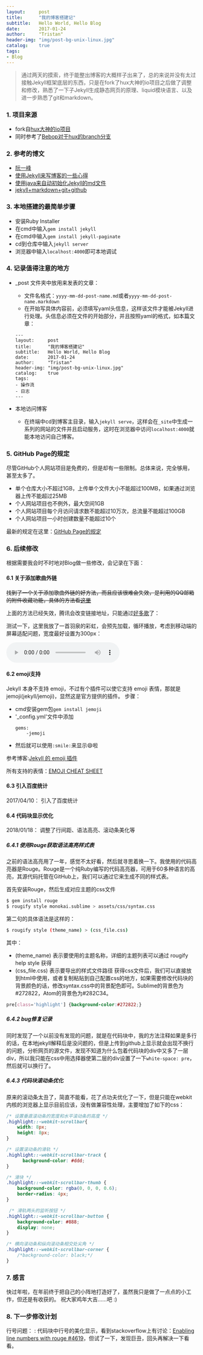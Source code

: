 ```yaml
---
layout:     post
title:      "我的博客搭建记"
subtitle:   Hello World, Hello Blog
date:       2017-01-24
author:     "Tristan"
header-img: "img/post-bg-unix-linux.jpg"
catalog:    true
tags:
- Blog
---
```


> 通过两天的摸索，终于能整出博客的大概样子出来了，总的来说并没有太过接触Jekyll框架底层的东西，只是在fork了hux大神的io项目之后做了调整和修改，熟悉了一下子Jekyll生成静态网页的原理、liquid模块语言、以及进一步熟悉了git和markdown。

### 1. 项目来源
- fork自[hux大神的io项目](https://github.com/Huxpro/huxpro.github.io)
- 同时参考了[Bebop对于hux的branch分支](https://github.com/chaosinmotion/chaosinmotion.github.io)

### 2. 参考的博文
- [阮一峰](http://www.ruanyifeng.com/blog/2012/08/blogging_with_jekyll.html)
- [使用Jekyll来写博客的一些心得](http://www.tuicool.com/articles/vENfq2)
- [使用java来自动初始化Jekyll的md文件](http://www.tuicool.com/articles/yu6vIfe)
- [jekyll+markdown+git+github](https://droidcat.bitbucket.io/2015/05/26/blog-or-wiki.html)

### 3. 本地搭建的最简单步骤
- 安装Ruby Installer
- 在cmd中输入`gem install jekyll`
- 在cmd中输入`gem install jekyll-paginate`
- cd到仓库中输入`jekyll server`
- 浏览器中输入`localhost:4000`即可本地调试

### 4. 记录值得注意的地方
- _post 文件夹中放用来发表的文章：
  - 文件名格式：`yyyy-mm-dd-post-name.md`或者`yyyy-mm-dd-post-name.markdown`
  - 在开始写具体内容前，必须填写yaml头信息，这样该文件才能被Jekyll进行处理。头信息必须在文件的开始部分，并且按照yaml的格式，如本篇文章：

  ```
  ---
  layout:     post
  title:      "我的博客搭建记"
  subtitle:   Hello World, Hello Blog
  date:       2017-01-24
  author:     "Tristan"
  header-img: "img/post-bg-unix-linux.jpg"
  catalog:    true
  tags:
  - 操作流
  - 日志
  ---
  ```


- 本地访问博客
  - 在终端中cd到博客主目录，输入`jekyll serve`，这样会在`_site`中生成一系列的网站的文件并且启动服务，这时在浏览器中访问`localhost:4000`就能本地访问自己博客。

### 5. GitHub Page的规定
尽管GitHub个人网站项目是免费的，但是却有一些限制。总体来说，完全够用，甚至太多了。
- 单个仓库大小不超过1GB，上传单个文件大小不能超过100MB，如果通过浏览器上传不能超过25MB
- 个人网站项目也不例外，最大空间1GB
- 个人网站项目每个月访问请求数不能超过10万次，总流量不能超过100GB
- 个人网站项目一小时创建数量不能超过10个

最新的规定在这里：[GitHub Page的规定](https://help.github.com/articles/what-is-github-pages/#recommended-limits)

### 6. 后续修改
根据需要我会时不时地对Blog做一些修改，会记录在下面：
#### 6.1 关于添加歌曲外链
~~找到了一个关于添加歌曲外链的好方法，而且应该很难会失效，是利用的QQ邮箱的附件收藏功能，具体的方法看[这里](https://zhidao.baidu.com/question/583100560403319365.html)~~

上面的方法已经失效，腾讯会改变链接地址，只能通过[好多歌](www.haoduoge.com)了：

测试一下，这里我放了一首羽泉的彩虹，会预先加载，循环播放，考虑到移动端的屏幕适配问题，宽度最好设置为300px：
<div>
  <audio controls loop preload style="width: 300px" src="http://mp3.haoduoge.com/s/2017-03-13/1489401430.mp3"></audio>
</div>

#### 6.2 emoji支持
Jekyll 本身不支持 emoji，不过有个插件可以使它支持 emoji 表情，那就是 jemoji(jekyll/jemoji)，显然这是官方提供的插件。
步骤：
- cmd安装gem包`gem install jemoji`
- '_config.yml'文件中添加
  ```
  gems:
      -jemoji
  ```
- 然后就可以使用`:smile:`来显示😄啦

参考博客:[Jekyll 的 emoji 插件](http://blog.fooleap.org/jemoji.html)

所有支持的表情：[EMOJI CHEAT SHEET](https://www.webpagefx.com/tools/emoji-cheat-sheet/)

#### 6.3 引入百度统计
2017/04/10： 引入了百度统计

#### 6.4 代码块显示优化
2018/01/18： 调整了行间距、语法高亮、滚动条美化等

##### 6.4.1 使用Rouge获取语法高亮样式表
之前的语法高亮用了一年，感觉不太好看，然后就寻思着换一下。我使用的代码高亮器是Rouge。Rouge是一个纯Ruby编写的代码高亮器，可用于60多种语言的高亮，其源代码托管在GitHub上，我们可以通过它来生成不同的样式表。

首先安装Rouge，然后生成对应主题的css文件
```bash
$ gem install rouge
$ rougify style monokai.sublime > assets/css/syntax.css
```
第二句的具体语法是这样的：
```bash
$ rougify style (theme_name) > (css_file.css)
```
其中：
- (theme_name) 表示要使用的主题名称，详细的主题列表可以通过 rougify help style 获得
- (css_file.css) 表示要导出的样式文件路径
获得css文件后，我们可以直接放到html中使用，或者复制粘贴到自己配置css的地方，如果需要修改代码块的背景颜色的话，修改syntax.css中的背景配色即可。Sublime的背景色为#272822，Atom的背景色为#282C34。
```css
pre[class='highlight'] {background-color:#272822;}
```

##### 6.4.2 bug修复记录
同时发现了一个以前没有发现的问题，就是在代码块中，我的方法注释如果是多行的话，在本地jekyll解释后是没问题的，但是上传到github上显示就会出现不换行的问题，分析网页的源文件，发现不知道为什么包着代码块的div中又多了一层div，所以我只能在css中用选择器使第二层的div设置了一下`white-space: pre`，然后就可以换行了。

##### 6.4.3 代码块滚动条优化
原来的滚动条太丑了，简直不能看，花了点功夫优化了一下，但是只能在webkit内核的浏览器上显示目前应该，没有做兼容性处理，主要增加了如下的css：
```css
/* 设置垂直滚动条的宽度和水平滚动条的高度 */
.highlight::-webkit-scrollbar{
    width: 8px;
    height: 8px;
}

/* 设置滚动条的滑轨 */
.highlight::-webkit-scrollbar-track {
      background-color: #ddd;
}

/* 滑块 */
.highlight::-webkit-scrollbar-thumb {
    background-color: rgba(0, 0, 0, 0.6);
    border-radius: 4px;
}

 /* 滑轨两头的监听按钮 */
.highlight::-webkit-scrollbar-button {
    background-color: #888;
    display: none;
}

/* 横向滚动条和纵向滚动条相交处尖角 */
.highlight::-webkit-scrollbar-corner {
    /*background-color: black;*/
}
```


### 7. 感言
快过年啦，在年前终于把自己的小阵地打造好了，虽然我只是做了一点点的小工作，但还是有收获的。
祝大家鸡年大吉......吧 :)


### 8. 下一步修改计划
行号问题：
: 代码块中行号的美化显示，看到stackoverflow上有讨论：[Enabling line numbers with rouge #4619](https://github.com/jekyll/jekyll/issues/4619)，但试了一下，发现巨丑，回头再解决一下看看。